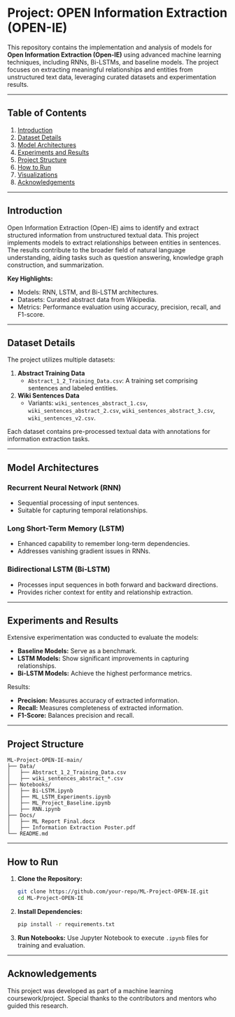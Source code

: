 
# Project: OPEN Information Extraction (OPEN-IE)

This repository contains the implementation and analysis of models for **Open Information Extraction (Open-IE)** using advanced machine learning techniques, including RNNs, Bi-LSTMs, and baseline models. The project focuses on extracting meaningful relationships and entities from unstructured text data, leveraging curated datasets and experimentation results.

---

## Table of Contents
1. [Introduction](#introduction)
2. [Dataset Details](#dataset-details)
3. [Model Architectures](#model-architectures)
4. [Experiments and Results](#experiments-and-results)
5. [Project Structure](#project-structure)
6. [How to Run](#how-to-run)
7. [Visualizations](#visualizations)
8. [Acknowledgements](#acknowledgements)

---

## Introduction

Open Information Extraction (Open-IE) aims to identify and extract structured information from unstructured textual data. This project implements models to extract relationships between entities in sentences. The results contribute to the broader field of natural language understanding, aiding tasks such as question answering, knowledge graph construction, and summarization.

**Key Highlights:**
- Models: RNN, LSTM, and Bi-LSTM architectures.
- Datasets: Curated abstract data from Wikipedia.
- Metrics: Performance evaluation using accuracy, precision, recall, and F1-score.

---

## Dataset Details

The project utilizes multiple datasets:
1. **Abstract Training Data**
   - `Abstract_1_2_Training_Data.csv`: A training set comprising sentences and labeled entities.
2. **Wiki Sentences Data**
   - Variants: `wiki_sentences_abstract_1.csv`, `wiki_sentences_abstract_2.csv`, `wiki_sentences_abstract_3.csv`, `wiki_sentences_v2.csv`.

Each dataset contains pre-processed textual data with annotations for information extraction tasks.

---

## Model Architectures

### Recurrent Neural Network (RNN)
- Sequential processing of input sentences.
- Suitable for capturing temporal relationships.

### Long Short-Term Memory (LSTM)
- Enhanced capability to remember long-term dependencies.
- Addresses vanishing gradient issues in RNNs.

### Bidirectional LSTM (Bi-LSTM)
- Processes input sequences in both forward and backward directions.
- Provides richer context for entity and relationship extraction.

---

## Experiments and Results

Extensive experimentation was conducted to evaluate the models:
- **Baseline Models:** Serve as a benchmark.
- **LSTM Models:** Show significant improvements in capturing relationships.
- **Bi-LSTM Models:** Achieve the highest performance metrics.

Results:
- **Precision:** Measures accuracy of extracted information.
- **Recall:** Measures completeness of extracted information.
- **F1-Score:** Balances precision and recall.

---

## Project Structure

```
ML-Project-OPEN-IE-main/
├── Data/
│   ├── Abstract_1_2_Training_Data.csv
│   ├── wiki_sentences_abstract_*.csv
├── Notebooks/
│   ├── Bi-LSTM.ipynb
│   ├── ML_LSTM_Experiments.ipynb
│   ├── ML_Project_Baseline.ipynb
│   ├── RNN.ipynb
├── Docs/
│   ├── ML Report Final.docx
│   ├── Information Extraction Poster.pdf
└── README.md
```

---

## How to Run

1. **Clone the Repository:**
   ```bash
   git clone https://github.com/your-repo/ML-Project-OPEN-IE.git
   cd ML-Project-OPEN-IE
   ```

2. **Install Dependencies:**
   ```bash
   pip install -r requirements.txt
   ```

3. **Run Notebooks:**
   Use Jupyter Notebook to execute `.ipynb` files for training and evaluation.

---

## Acknowledgements

This project was developed as part of a machine learning coursework/project. Special thanks to the contributors and mentors who guided this research.
